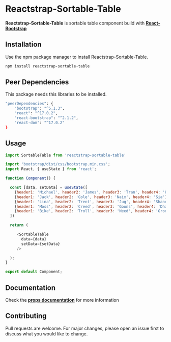 # Reactstrap-Sortable-Table

**Reactstrap-Sortable-Table** is sortable table component build with **[React-Bootstrap](https://react-bootstrap.github.io/)** 

## Installation

Use the npm package manager to install Reactstrap-Sortable-Table.

```bash
npm install reactstrap-sortable-table
```

## Peer Dependencies

This package needs this libraries to be installed.

```bash
"peerDependencies": {
    "bootstrap": "^5.1.3",
    "react": "^17.0.2",
    "react-bootstrap": "^2.1.2",
    "react-dom": "^17.0.2"
}
```

## Usage

```javascript
import SortableTable from 'reactstrap-sortable-table'

import 'bootstrap/dist/css/bootstrap.min.css';
import React, { useState } from 'react';

function Component() {

  const [data, setData] = useState([
    {header1: 'Michael', header2: 'James', header3: 'Tran', header4: 'Hill'},
    {header1: 'Jack', header2: 'Cole', header3: 'Naix', header4: 'Sia'},
    {header1: 'Lina', header2: 'Trent', header3: 'Jug', header4: 'Shane'},
    {header1: 'Moss', header2: 'Creed', header3: 'Goons', header4: 'Dhale'},
    {header1: 'Bike', header2: 'Troll', header3: 'Need', header4: 'Groot'},
  ])

  return (

     <SortableTable 
       data={data}
       setData={setData}
     />

  );
}

export default Component;

```
## Documentation
Check the **[props documentation](https://mikeale03.github.io/reactstrap-sortable-table/?path=/story/sortable-table--sample-table)** for more information

## Contributing
Pull requests are welcome. For major changes, please open an issue first to discuss what you would like to change.

